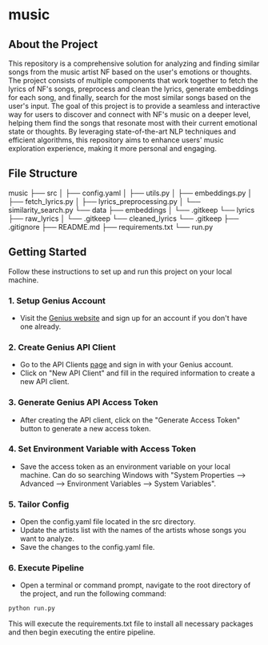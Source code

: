 # music

## About the Project

This repository is a comprehensive solution for analyzing and finding similar songs from the music artist NF based on the user's emotions or thoughts. The project consists of multiple components that work together to fetch the lyrics of NF's songs, preprocess and clean the lyrics, generate embeddings for each song, and finally, search for the most similar songs based on the user's input. The goal of this project is to provide a seamless and interactive way for users to discover and connect with NF's music on a deeper level, helping them find the songs that resonate most with their current emotional state or thoughts. By leveraging state-of-the-art NLP techniques and efficient algorithms, this repository aims to enhance users' music exploration experience, making it more personal and engaging.

## File Structure

music
├── src
│   ├── config.yaml
│   ├── utils.py
│   ├── embeddings.py
│   ├── fetch_lyrics.py
│   ├── lyrics_preprocessing.py
│   └── similarity_search.py
└── data
    ├── embeddings
    │   └── .gitkeep
    └── lyrics
        ├── raw_lyrics
        │   └── .gitkeep
        └── cleaned_lyrics
            └── .gitkeep
├── .gitignore
├── README.md
├── requirements.txt
└── run.py

## Getting Started

Follow these instructions to set up and run this project on your local machine.

### 1. Setup Genius Account

- Visit the [Genius website](https://genius.com/) and sign up for an account if you don't have one already.

### 2. Create Genius API Client

- Go to the API Clients [page](https://genius.com/api-clients) and sign in with your Genius account.
- Click on "New API Client" and fill in the required information to create a new API client.

### 3. Generate Genius API Access Token

- After creating the API client, click on the "Generate Access Token" button to generate a new access token.

### 4. Set Environment Variable with Access Token

- Save the access token as an environment variable on your local machine. Can do so searching Windows with "System Properties --> Advanced --> Environment Variables --> System Variables".

### 5. Tailor Config
- Open the config.yaml file located in the src directory.
- Update the artists list with the names of the artists whose songs you want to analyze.
- Save the changes to the config.yaml file.

### 6. Execute Pipeline
- Open a terminal or command prompt, navigate to the root directory of the project, and run the following command:

```python
python run.py
```

This will execute the requirements.txt file to install all necessary packages and then begin executing the entire pipeline.
